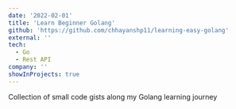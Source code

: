 ```yaml
---
date: '2022-02-01'
title: 'Learn Beginner Golang'
github: 'https://github.com/chhayanshp11/learning-easy-golang'
external: ''
tech:
  - Go
  - Rest API
company: ''
showInProjects: true
---
```


Collection of small code gists along my Golang learning journey